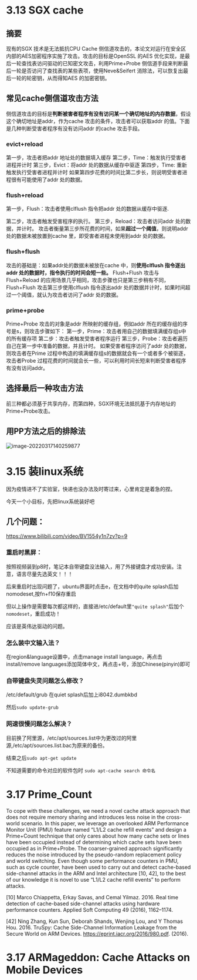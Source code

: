 # 3.13 SGX cache

## 摘要

现有的SGX 技术是无法抵抗CPU Cache 侧信道攻击的，本论文对运行在安全区内部的AES加密程序实施了攻击。攻击的目标是OpenSSL 的AES 优化实现，是最后一轮查找表访问驱动的已知密文攻击，利用Prime+Probe 侧信道手段来判断最后一轮是否访问了查找表的某些表项，使用Neve&Seifert 消除法，可以恢复出最后一轮的轮密钥，从而得知AES 的加密密钥。

## 常见cache侧信道攻击方法

侧信道攻击的目标是**判断被害者程序有没有访问某一个确切地址的内存数据**，假设这个确切地址是addr，作为cache 攻击的条件，攻击者可以获取addr 的值。下面是几种判断受害者程序有没有访问addr 的cache 攻击手段。

### evict+reload

第一步，攻击者把addr 地址处的数据填入缓存
		第二步，Time：触发执行受害者进程并计时
		第三步，Evict：将addr 处的数据从缓存中驱逐
		第四步，Time: 重新触发执行受害者进程并计时
		如果第四步花费的时间比第二步长，则说明受害者进程很有可能使用了addr
处的数据。

### flush+reload

第一步，Flush：攻击者使用clflush 指令把addr 处的数据从缓存中驱逐.

第二步，攻击者触发受害程序的执行。
		第三步，Reload：攻击者访问addr 处的数据，并计时。
		攻击者衡量第三步所花费的时间，如果**超过一个阈值**，则说明addr 处的数据未被放置到cache 里，即受害者进程未使用到addr 处的数据。



### flush+flush

攻击的基础是：如果addr处的数据未被放在cache 中，则**使用clflush 指令逐出addr 处的数据时，指令执行的时间会短一些。**
		Flush+Flush 攻击与Flush+Reload 的应用场景几乎相同，攻击步骤也只是第三步稍有不同，Flush+Flush 攻击第三步使用clflush 指令逐出addr 处的数据并计时，如果时间超过一个阈值，就认为攻击者访问了addr 处的数据。



### prime+probe

Prime+Probe 攻击的对象是addr 所映射的缓存组，例如addr 所在的缓存组的序号是s，则攻击步骤如下：
		第一步，Prime：攻击者用自己的数据填满缓存组s中的所有缓存项
		第二步：攻击者触发受害者程序运行
		第三步，Probe：攻击者遍历自己在第一步中准备的数据，并且计时。
		如果受害者程序访问了addr 处的数据，则攻击者在Prime 过程中构造的填满缓存组s的数据就会有一个或者多个被驱逐，攻击者Probe 过程花费的时间就会长一些，可以利用时间长短来判断受害者程序有没有访问addr。



## 选择最后一种攻击方法

前三种都必须基于共享内存，而第四种，SGX环境无法抵抗基于内存地址的Prime+Probe攻击。



## 用PP方法之后的排除法

![image-20220317140259877](C:\Users\颜又和瓜蛋\AppData\Roaming\Typora\typora-user-images\image-20220317140259877.png)





# 3.15 装linux系统

因为疫情进不了实验室，快递也没办法及时寄过来，心里肯定是着急的捏。

今天一个小目标，先把linux系统装好吧

## 几个问题：

https://www.bilibili.com/video/BV1554y1n7zv?p=9



### 重启时黑屏：

按照视频装到p8时，笔记本自带键盘没法输入，用了外接键盘才成功安装。注意，语言尽量先选英文！！！

后来重启时出现问题了，ubuntu界面时点击e，在文档中的quite splash后加nomodeset,按fn+f10保存重启

但以上操作是需要每次都这样的，直接进/etc/default里`"quite splash"`后加个 `nomodeset`，重启成功！

应该是英伟达驱动的问题。



### 怎么装中文输入法？

在region&language设置中，点击manage install language，再点击install/remove languages添加简体中文，再点击+号，添加Chinese(pinyin)即可



### 自带键盘失灵问题怎么修改？

/etc/default/grub 在quiet splash后加上i8042.dumbkbd

然后`sudo update-grub`



### 网速很慢问题怎么解决？

目前换了阿里源，/etc/apt/sources.list中为更改过的阿里源,/etc/apt/sources.list.bac为原来的备份。

结束之后`sudo apt-get update`

不知道需要的命令对应的软件包时 `sudo apt-cache search 命令名`





# 3.17 Prime_Count

To cope with these challenges, we need a novel cache attack approach that does not require memory sharing and introduces less noise in the cross-world scenario. In this paper, we leverage an overlooked ARM Performance Monitor Unit (PMU) feature named “L1/L2 cache refill events” and design a Prime+Count technique that only cares about how many cache sets or lines have been occupied instead of determining which cache sets have been occupied as in Prime+Probe. The coarser-grained approach significantly reduces the noise introduced by the pseudo-random replacement policy and world switching. Even though some performance counters in PMU, such as cycle counter, have been used to carry out and detect cache-based side-channel attacks in the ARM and Intel architecture [10, 42], to the best of our knowledge it is novel to use “L1/L2 cache refill events” to perform attacks.

[10] Marco Chiappetta, Erkay Savas, and Cemal Yilmaz. 2016. Real time detection of
cache-based side-channel attacks using hardware performance counters. Applied Soft Computing 49 (2016), 1162–1174.

[42] Ning Zhang, Kun Sun, Deborah Shands, Wenjing Lou, and Y Thomas Hou. 2016.
TruSpy: Cache Side-Channel Information Leakage from the Secure World on ARM Devices. https://eprint.iacr.org/2016/980.pdf. (2016).



# 3.17 ARMageddon: Cache Attacks on Mobile Devices









